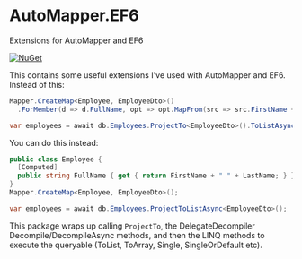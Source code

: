 # AutoMapper.EF6
Extensions for AutoMapper and EF6

[![NuGet](http://img.shields.io/nuget/v/AutoMapper.EF6.svg?label=NuGet)](https://www.nuget.org/packages/AutoMapper.EF6/)

This contains some useful extensions I've used with AutoMapper and EF6. Instead of this:

```csharp
Mapper.CreateMap<Employee, EmployeeDto>()
  .ForMember(d => d.FullName, opt => opt.MapFrom(src => src.FirstName + " " + src.LastName));

var employees = await db.Employees.ProjectTo<EmployeeDto>().ToListAsync();
```

You can do this instead:

```csharp
public class Employee {
  [Computed]
  public string FullName { get { return FirstName + " " + LastName; } }
}
Mapper.CreateMap<Employee, EmployeeDto>();

var employees = await db.Employees.ProjectToListAsync<EmployeeDto>();
```

This package wraps up calling `ProjectTo`, the DelegateDecompiler Decompile/DecompileAsync methods, and then the LINQ methods to execute the queryable (ToList, ToArray, Single, SingleOrDefault etc).
